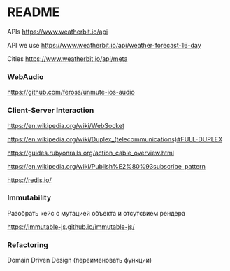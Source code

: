 # README

APIs https://www.weatherbit.io/api

API we use https://www.weatherbit.io/api/weather-forecast-16-day

Cities https://www.weatherbit.io/api/meta

### WebAudio

https://github.com/feross/unmute-ios-audio

### Client-Server Interaction

https://en.wikipedia.org/wiki/WebSocket

https://en.wikipedia.org/wiki/Duplex_(telecommunications)#FULL-DUPLEX

https://guides.rubyonrails.org/action_cable_overview.html

https://en.wikipedia.org/wiki/Publish%E2%80%93subscribe_pattern

https://redis.io/

### Immutability

Разобрать кейс с мутацией объекта и отсутсвием рендера

https://immutable-js.github.io/immutable-js/

### Refactoring

Domain Driven Design (переименовать функции)
